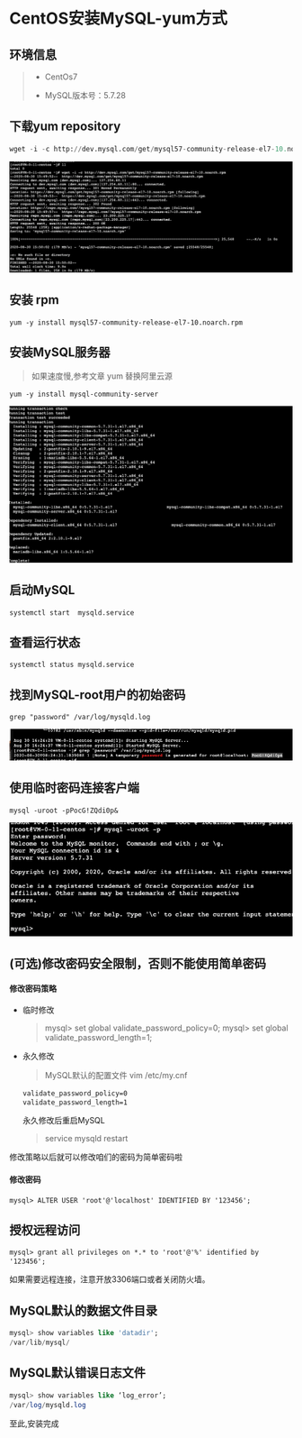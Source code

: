 # CentOS安装MySQL-yum方式

## 环境信息

> - CentOs7
>
> - MySQL版本号：5.7.28

## 下载yum repository

```sql
wget -i -c http://dev.mysql.com/get/mysql57-community-release-el7-10.noarch.rpm
```

![image-20200830155215119](../../../assets/image-20200830155215119.png)

## 安装 rpm

```
yum -y install mysql57-community-release-el7-10.noarch.rpm
```

## 安装MySQL服务器

> 如果速度慢,参考文章 yum 替换阿里云源

```
yum -y install mysql-community-server
```

![image-20200830162348685](../../../assets/image-20200830162348685.png)

## 启动MySQL

```
systemctl start  mysqld.service
```

## 查看运行状态

```
systemctl status mysqld.service
```

## 找到MySQL-root用户的初始密码

```
grep "password" /var/log/mysqld.log
```

![image-20200830162507156](../../../assets/image-20200830162507156.png)

## 使用临时密码连接客户端

```
mysql -uroot -pPocG!ZQdi0p&
```

![image-20200830162732172](../../../assets/image-20200830162732172.png)

## (可选)修改密码安全限制，否则不能使用简单密码

#### 修改密码策略

- 临时修改

  >   mysql> set global validate_password_policy=0;
  >   mysql> set global validate_password_length=1;

- 永久修改

  > MySQL默认的配置文件 vim /etc/my.cnf

  ```
  validate_password_policy=0
  validate_password_length=1
  ```

  永久修改后重启MySQL

  >  service mysqld restart

修改策略以后就可以修改咱们的密码为简单密码啦

#### 修改密码

```
mysql> ALTER USER 'root'@'localhost' IDENTIFIED BY '123456';
```

## 授权远程访问

```
mysql> grant all privileges on *.* to 'root'@'%' identified by '123456'; 
```

如果需要远程连接，注意开放3306端口或者关闭防火墙。

## MySQL默认的数据文件目录

```sql
mysql> show variables like 'datadir';
/var/lib/mysql/
```

## MySQL默认错误日志文件

```sql
mysql> show variables like ‘log_error’;
/var/log/mysqld.log
```

至此,安装完成

